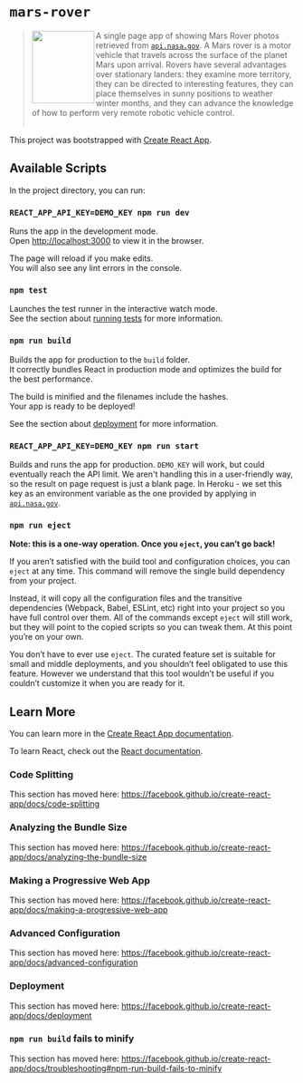 # `mars-rover`

> <img src="https://s3.us-west-2.amazonaws.com/hensonism/code/rover.jpg" width="110" height="128.33333333" align="left" /> A single page app of showing Mars Rover photos retrieved from [`api.nasa.gov`](https://api.nasa.gov/api.html#MarsPhotos). A Mars rover is a motor vehicle that travels across the surface of the planet Mars upon arrival. Rovers have several advantages over stationary landers: they examine more territory, they can be directed to interesting features, they can place themselves in sunny positions to weather winter months, and they can advance the knowledge of how to perform very remote robotic vehicle control.<br/><br/>

This project was bootstrapped with [Create React App](https://github.com/facebook/create-react-app).

## Available Scripts

In the project directory, you can run:

### `REACT_APP_API_KEY=DEMO_KEY npm run dev`

Runs the app in the development mode.<br>
Open [http://localhost:3000](http://localhost:3000) to view it in the browser.

The page will reload if you make edits.<br>
You will also see any lint errors in the console.

### `npm test`

Launches the test runner in the interactive watch mode.<br>
See the section about [running tests](https://facebook.github.io/create-react-app/docs/running-tests) for more information.

### `npm run build`

Builds the app for production to the `build` folder.<br>
It correctly bundles React in production mode and optimizes the build for the best performance.

The build is minified and the filenames include the hashes.<br>
Your app is ready to be deployed!

See the section about [deployment](https://facebook.github.io/create-react-app/docs/deployment) for more information.

### `REACT_APP_API_KEY=DEMO_KEY npm run start`

Builds and runs the app for production. `DEMO_KEY` will work, but could eventually reach the API limit. We aren't handling this in a user-friendly way, so the result on page request is just a blank page. In Heroku - we set this key as an environment variable as the one provided by applying in [`api.nasa.gov`](https://api.nasa.gov/index.html#apply-for-an-api-key).

### `npm run eject`

**Note: this is a one-way operation. Once you `eject`, you can’t go back!**

If you aren’t satisfied with the build tool and configuration choices, you can `eject` at any time. This command will remove the single build dependency from your project.

Instead, it will copy all the configuration files and the transitive dependencies (Webpack, Babel, ESLint, etc) right into your project so you have full control over them. All of the commands except `eject` will still work, but they will point to the copied scripts so you can tweak them. At this point you’re on your own.

You don’t have to ever use `eject`. The curated feature set is suitable for small and middle deployments, and you shouldn’t feel obligated to use this feature. However we understand that this tool wouldn’t be useful if you couldn’t customize it when you are ready for it.

## Learn More

You can learn more in the [Create React App documentation](https://facebook.github.io/create-react-app/docs/getting-started).

To learn React, check out the [React documentation](https://reactjs.org/).

### Code Splitting

This section has moved here: https://facebook.github.io/create-react-app/docs/code-splitting

### Analyzing the Bundle Size

This section has moved here: https://facebook.github.io/create-react-app/docs/analyzing-the-bundle-size

### Making a Progressive Web App

This section has moved here: https://facebook.github.io/create-react-app/docs/making-a-progressive-web-app

### Advanced Configuration

This section has moved here: https://facebook.github.io/create-react-app/docs/advanced-configuration

### Deployment

This section has moved here: https://facebook.github.io/create-react-app/docs/deployment

### `npm run build` fails to minify

This section has moved here: https://facebook.github.io/create-react-app/docs/troubleshooting#npm-run-build-fails-to-minify
